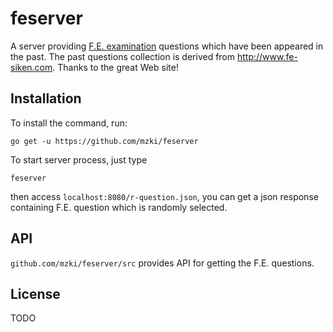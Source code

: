 # feserver
A server providing [F.E. examination](https://www.jitec.ipa.go.jp/1_11seido/fe.html) questions 
which have been appeared in the past.
The past questions collection is derived from http://www.fe-siken.com.
Thanks to the great Web site!


## Installation

To install the command, run: 

```
go get -u https://github.com/mzki/feserver
```

To start server process, just type
```
feserver
```
then access `localhost:8080/r-question.json`,
you can get a json response containing F.E. question which is randomly selected.   

## API

`github.com/mzki/feserver/src` provides API for getting the F.E. questions.

## License

TODO
